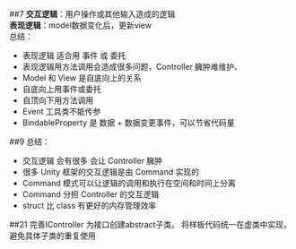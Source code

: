 ##7
**交互逻辑**：用户操作或其他输入造成的逻辑  
**表现逻辑**：model数据变化后，更新view  
总结：
*	表现逻辑 适合用 事件 或 委托
*	表现逻辑用方法调用会造成很多问题，Controller 臃肿难维护、
*	Model 和 View 是自底向上的关系
*	自底向上用事件或委托
*	自顶向下用方法调用
*	Event 工具类不能传参
*	BindableProperty 是 数据 + 数据变更事件，可以节省代码量

##9
总结：
*	交互逻辑 会有很多 会让 Controller 臃肿
*	很多 Unity 框架的交互逻辑是由 Command 实现的
*	Command 模式可以让逻辑的调用和执行在空间和时间上分离
*	Command 分担 Controller 的交互逻辑
*	struct 比 class 有更好的内存管理效率


##21 完善IController
为接口创建abstract子类。  将样板代码统一在虚类中实现，避免具体子类的重复使用